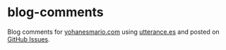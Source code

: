 # blog-comments
Blog comments for [yohanesmario.com](https://yohanesmario.com/) using [utterance.es](https://utteranc.es/) and posted on [GitHub Issues](https://github.com/yohanesmario/blog-comments/issues/).
